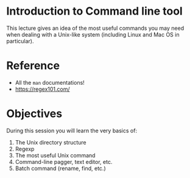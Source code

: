 Introduction to Command line tool
=================================


This lecture gives an idea of the most useful commands you may need when dealing with a Unix-like system (including Linux and Mac OS in particular).

# Reference

- All the `man` documentations!
- https://regex101.com/

# Objectives

During this session you will learn the very basics of:

1. The Unix directory structure
2. Regexp
3. The most useful Unix command
4. Command-line pagger, text editor, etc.
5. Batch command (rename, find, etc.)
